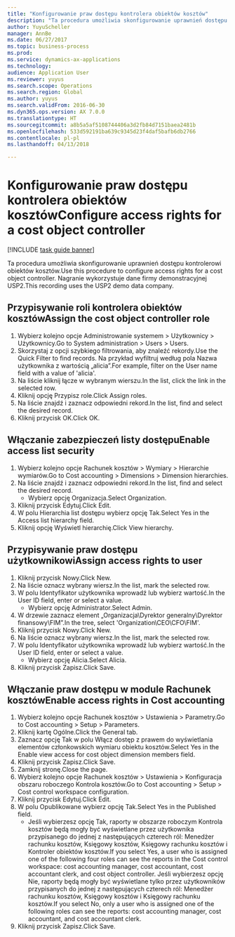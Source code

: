 ```yaml
--- 
title: "Konfigurowanie praw dostępu kontrolera obiektów kosztów"
description: "Ta procedura umożliwia skonfigurowanie uprawnień dostępu kontrolerowi obiektów kosztów."
author: YuyuScheller
manager: AnnBe
ms.date: 06/27/2017
ms.topic: business-process
ms.prod: 
ms.service: dynamics-ax-applications
ms.technology: 
audience: Application User
ms.reviewer: yuyus
ms.search.scope: Operations
ms.search.region: Global
ms.author: yuyus
ms.search.validFrom: 2016-06-30
ms.dyn365.ops.version: AX 7.0.0
ms.translationtype: HT
ms.sourcegitcommit: a8b5a5af5108744406a3d2fb84d7151baea2481b
ms.openlocfilehash: 533d592191ba639c9345d23f4daf5bafb6db2766
ms.contentlocale: pl-pl
ms.lasthandoff: 04/13/2018

---
```

# <a name="configure-access-rights-for-a-cost-object-controller"></a><span data-ttu-id="04ee1-103">Konfigurowanie praw dostępu kontrolera obiektów kosztów</span><span class="sxs-lookup"><span data-stu-id="04ee1-103">Configure access rights for a cost object controller</span></span>

[!INCLUDE [task guide banner](../../includes/task-guide-banner.md)]

<span data-ttu-id="04ee1-104">Ta procedura umożliwia skonfigurowanie uprawnień dostępu kontrolerowi obiektów kosztów.</span><span class="sxs-lookup"><span data-stu-id="04ee1-104">Use this procedure to configure access rights for a cost object controller.</span></span> <span data-ttu-id="04ee1-105">Nagranie wykorzystuje dane firmy demonstracyjnej USP2.</span><span class="sxs-lookup"><span data-stu-id="04ee1-105">This recording uses the USP2 demo data company.</span></span>


## <a name="assign-the-cost-object-controller-role"></a><span data-ttu-id="04ee1-106">Przypisywanie roli kontrolera obiektów kosztów</span><span class="sxs-lookup"><span data-stu-id="04ee1-106">Assign the cost object controller role</span></span>
1. <span data-ttu-id="04ee1-107">Wybierz kolejno opcje Administrowanie systemem > Użytkownicy > Użytkownicy.</span><span class="sxs-lookup"><span data-stu-id="04ee1-107">Go to System administration > Users > Users.</span></span>
2. <span data-ttu-id="04ee1-108">Skorzystaj z opcji szybkiego filtrowania, aby znaleźć rekordy.</span><span class="sxs-lookup"><span data-stu-id="04ee1-108">Use the Quick Filter to find records.</span></span> <span data-ttu-id="04ee1-109">Na przykład wyfiltruj według pola Nazwa użytkownika z wartością „alicia”.</span><span class="sxs-lookup"><span data-stu-id="04ee1-109">For example, filter on the User name field with a value of 'alicia'.</span></span>
3. <span data-ttu-id="04ee1-110">Na liście kliknij łącze w wybranym wierszu.</span><span class="sxs-lookup"><span data-stu-id="04ee1-110">In the list, click the link in the selected row.</span></span>
4. <span data-ttu-id="04ee1-111">Kliknij opcję Przypisz role.</span><span class="sxs-lookup"><span data-stu-id="04ee1-111">Click Assign roles.</span></span>
5. <span data-ttu-id="04ee1-112">Na liście znajdź i zaznacz odpowiedni rekord.</span><span class="sxs-lookup"><span data-stu-id="04ee1-112">In the list, find and select the desired record.</span></span>
6. <span data-ttu-id="04ee1-113">Kliknij przycisk OK.</span><span class="sxs-lookup"><span data-stu-id="04ee1-113">Click OK.</span></span>

## <a name="enable-access-list-security"></a><span data-ttu-id="04ee1-114">Włączanie zabezpieczeń listy dostępu</span><span class="sxs-lookup"><span data-stu-id="04ee1-114">Enable access list security</span></span>
1. <span data-ttu-id="04ee1-115">Wybierz kolejno opcje Rachunek kosztów > Wymiary > Hierarchie wymiarów.</span><span class="sxs-lookup"><span data-stu-id="04ee1-115">Go to Cost accounting > Dimensions > Dimension hierarchies.</span></span>
2. <span data-ttu-id="04ee1-116">Na liście znajdź i zaznacz odpowiedni rekord.</span><span class="sxs-lookup"><span data-stu-id="04ee1-116">In the list, find and select the desired record.</span></span>
    * <span data-ttu-id="04ee1-117">Wybierz opcję Organizacja.</span><span class="sxs-lookup"><span data-stu-id="04ee1-117">Select Organization.</span></span>  
3. <span data-ttu-id="04ee1-118">Kliknij przycisk Edytuj.</span><span class="sxs-lookup"><span data-stu-id="04ee1-118">Click Edit.</span></span>
4. <span data-ttu-id="04ee1-119">W polu Hierarchia list dostępu wybierz opcję Tak.</span><span class="sxs-lookup"><span data-stu-id="04ee1-119">Select Yes in the Access list hierarchy field.</span></span>
5. <span data-ttu-id="04ee1-120">Kliknij opcję Wyświetl hierarchię.</span><span class="sxs-lookup"><span data-stu-id="04ee1-120">Click View hierarchy.</span></span>

## <a name="assign-access-rights-to-user"></a><span data-ttu-id="04ee1-121">Przypisywanie praw dostępu użytkownikowi</span><span class="sxs-lookup"><span data-stu-id="04ee1-121">Assign access rights to user</span></span>
1. <span data-ttu-id="04ee1-122">Kliknij przycisk Nowy.</span><span class="sxs-lookup"><span data-stu-id="04ee1-122">Click New.</span></span>
2. <span data-ttu-id="04ee1-123">Na liście oznacz wybrany wiersz.</span><span class="sxs-lookup"><span data-stu-id="04ee1-123">In the list, mark the selected row.</span></span>
3. <span data-ttu-id="04ee1-124">W polu Identyfikator użytkownika wprowadź lub wybierz wartość.</span><span class="sxs-lookup"><span data-stu-id="04ee1-124">In the User ID field, enter or select a value.</span></span>
    * <span data-ttu-id="04ee1-125">Wybierz opcję Administrator.</span><span class="sxs-lookup"><span data-stu-id="04ee1-125">Select Admin.</span></span>  
4. <span data-ttu-id="04ee1-126">W drzewie zaznacz element „Organizacja\Dyrektor generalny\Dyrektor finansowy\FIM”.</span><span class="sxs-lookup"><span data-stu-id="04ee1-126">In the tree, select 'Organization\CEO\CFO\FIM'.</span></span>
5. <span data-ttu-id="04ee1-127">Kliknij przycisk Nowy.</span><span class="sxs-lookup"><span data-stu-id="04ee1-127">Click New.</span></span>
6. <span data-ttu-id="04ee1-128">Na liście oznacz wybrany wiersz.</span><span class="sxs-lookup"><span data-stu-id="04ee1-128">In the list, mark the selected row.</span></span>
7. <span data-ttu-id="04ee1-129">W polu Identyfikator użytkownika wprowadź lub wybierz wartość.</span><span class="sxs-lookup"><span data-stu-id="04ee1-129">In the User ID field, enter or select a value.</span></span>
    * <span data-ttu-id="04ee1-130">Wybierz opcję Alicia.</span><span class="sxs-lookup"><span data-stu-id="04ee1-130">Select Alicia.</span></span>  
8. <span data-ttu-id="04ee1-131">Kliknij przycisk Zapisz.</span><span class="sxs-lookup"><span data-stu-id="04ee1-131">Click Save.</span></span>

## <a name="enable-access-rights-in-cost-accounting"></a><span data-ttu-id="04ee1-132">Włączanie praw dostępu w module Rachunek kosztów</span><span class="sxs-lookup"><span data-stu-id="04ee1-132">Enable access rights in Cost accounting</span></span>
1. <span data-ttu-id="04ee1-133">Wybierz kolejno opcje Rachunek kosztów > Ustawienia > Parametry.</span><span class="sxs-lookup"><span data-stu-id="04ee1-133">Go to Cost accounting > Setup > Parameters.</span></span>
2. <span data-ttu-id="04ee1-134">Kliknij kartę Ogólne.</span><span class="sxs-lookup"><span data-stu-id="04ee1-134">Click the General tab.</span></span>
3. <span data-ttu-id="04ee1-135">Zaznacz opcję Tak w polu Włącz dostęp z prawem do wyświetlania elementów członkowskich wymiaru obiektu kosztów.</span><span class="sxs-lookup"><span data-stu-id="04ee1-135">Select Yes in the Enable view access for cost object dimension members field.</span></span>
4. <span data-ttu-id="04ee1-136">Kliknij przycisk Zapisz.</span><span class="sxs-lookup"><span data-stu-id="04ee1-136">Click Save.</span></span>
5. <span data-ttu-id="04ee1-137">Zamknij stronę.</span><span class="sxs-lookup"><span data-stu-id="04ee1-137">Close the page.</span></span>
6. <span data-ttu-id="04ee1-138">Wybierz kolejno opcje Rachunek kosztów > Ustawienia > Konfiguracja obszaru roboczego Kontrola kosztów.</span><span class="sxs-lookup"><span data-stu-id="04ee1-138">Go to Cost accounting > Setup > Cost control workspace configuration.</span></span>
7. <span data-ttu-id="04ee1-139">Kliknij przycisk Edytuj.</span><span class="sxs-lookup"><span data-stu-id="04ee1-139">Click Edit.</span></span>
8. <span data-ttu-id="04ee1-140">W polu Opublikowane wybierz opcję Tak.</span><span class="sxs-lookup"><span data-stu-id="04ee1-140">Select Yes in the Published field.</span></span>
    * <span data-ttu-id="04ee1-141">Jeśli wybierzesz opcję Tak, raporty w obszarze roboczym Kontrola kosztów będą mogły być wyświetlane przez użytkownika przypisanego do jednej z następujących czterech ról: Menedżer rachunku kosztów, Księgowy kosztów, Księgowy rachunku kosztów i Kontroler obiektów kosztów.</span><span class="sxs-lookup"><span data-stu-id="04ee1-141">If you select Yes, a user who is assigned one of the following four roles can see the reports in the Cost control workspace: cost accounting manager, cost accountant, cost accountant clerk, and cost object controller.</span></span> <span data-ttu-id="04ee1-142">Jeśli wybierzesz opcję Nie, raporty będą mogły być wyświetlane tylko przez użytkowników przypisanych do jednej z następujących czterech ról: Menedżer rachunku kosztów, Księgowy kosztów i Księgowy rachunku kosztów.</span><span class="sxs-lookup"><span data-stu-id="04ee1-142">If you select No, only a user who is assigned one of the following roles can see the reports: cost accounting manager, cost accountant, and cost accountant clerk.</span></span>    
9. <span data-ttu-id="04ee1-143">Kliknij przycisk Zapisz.</span><span class="sxs-lookup"><span data-stu-id="04ee1-143">Click Save.</span></span>


